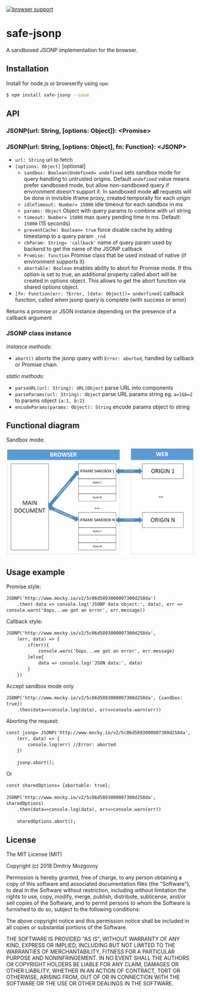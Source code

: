[![browser support](https://ci.testling.com/DigitalBrainJS/safe-jsonp.png)
](https://ci.testling.com/DigitalBrainJS/safe-jsonp)

# safe-jsonp

A sandboxed JSONP implementation for the browser.

## Installation

Install for node.js or browserify using `npm`:

``` bash
$ npm install safe-jsonp --save
```
## API

### JSONP(url: String, [options: Object]): \<Promise>
### JSONP(url: String, [options: Object], fn: Function): \<JSONP>

  - `url: String` url to fetch
  - `[options: Object]` [optional]
      - `sandbox: Boolean|Undefined= undefined` sets sandbox mode for query handling to untrusted origins. 
      Default `undefined` value means prefer sandboxed mode, but allow non-sandboxed query if environment doesn't support it.
      In sandboxed mode **all** requests will be done in invisible iframe proxy, created temporally for each origin 
      - `idleTimeout: Number= 15000` idle timeout for each sandbox in ms
      - `params: Object` Object with query params to combine with url string
      - `timeout: Number= 15000` max query pending time in ms. Default: `15000` (15 seconds)
      - `preventCache: Boolean= true` force disable cache by adding timestamp to a query param `_rnd`
      - `cbParam: String= 'callback'` name of query param used by backend to get the name of the JSONP callback
      - `Promise: function` Promise class that be used instead of native (if environment supports it)  
      - `abortable: Boolean` enables ability to abort for Promise mode. If this option is set to true, 
      an additional property called abort will be created in options object. 
      This allows to get the abort function via shared options object.  
- `[fn: Function(err: ?Error, [data: Object])= underfined]` callback function, called when jsonp query is complete 
(with success or error)

Returns a promise or JSON instance depending on the presence of a callback argument

### JSONP class instance
*instance methods:*
  - `abort()` aborts the jsonp query with `Error: aborted`, handled by callback or Promise chain.

*static methods:*
  - `parseURL(url: String): URL|Object` parse URL into components
  - `parseParams(url: String): Object` parse URL params string eg. `a=1&b=2` to params object `{a:1, b:2}`
  - `encodeParams(params: Object): String` encode params object to string
  
## Functional diagram
Sandbox mode: 

![Sandbox functional diagram](https://github.com/DigitalBrainJS/safe-jsonp/raw/master/public/safe-jsonp.png)

## Usage example
Promise style:
```
JSONP('http://www.mocky.io/v2/5c06d5893000007300d258da')
    .then( data => console.log('JSONP data object:', data), err => console.warn('Oops...we got an error', err.message))
```
Callback style:
```
JSONP('http://www.mocky.io/v2/5c06d5893000007300d258da',
    (err, data) => {
        if(err){
            console.warn('Oops...we got an error', err.message)
        }else{
            data => console.log('JSON data:', data)
        }    
    })
```

Accept sandbox mode only
```
JSONP('http://www.mocky.io/v2/5c06d5893000007300d258da', {sandbox: true})
    .then(data=>console.log(data), err=>console.warn(err))

```

Aborting the request:
```
const jsonp= JSONP('http://www.mocky.io/v2/5c06d5893000007300d258da',
    (err, data) => {
        console.log(err) //Error: aborted  
    })
    
    jsonp.abort();
```
Or
```
const sharedOptions= {abortable: true};

JSONP('http://www.mocky.io/v2/5c06d5893000007300d258da', sharedOptions)
    .then(data=>console.log(data), err=>console.warn(err))
    
    sharedOptions.abort();
```

## License

The MIT License (MIT)

Copyright (c) 2018 Dmitriy Mozgovoy

Permission is hereby granted, free of charge, to any person obtaining a copy of this software and associated documentation files (the "Software"), to deal in the Software without restriction, including without limitation the rights to use, copy, modify, merge, publish, distribute, sublicense, and/or sell copies of the Software, and to permit persons to whom the Software is furnished to do so, subject to the following conditions:

The above copyright notice and this permission notice shall be included in all copies or substantial portions of the Software.

THE SOFTWARE IS PROVIDED "AS IS", WITHOUT WARRANTY OF ANY KIND, EXPRESS OR IMPLIED, INCLUDING BUT NOT LIMITED TO THE WARRANTIES OF MERCHANTABILITY, FITNESS FOR A PARTICULAR PURPOSE AND NONINFRINGEMENT. IN NO EVENT SHALL THE AUTHORS OR COPYRIGHT HOLDERS BE LIABLE FOR ANY CLAIM, DAMAGES OR OTHER LIABILITY, WHETHER IN AN ACTION OF CONTRACT, TORT OR OTHERWISE, ARISING FROM, OUT OF OR IN CONNECTION WITH THE SOFTWARE OR THE USE OR OTHER DEALINGS IN THE SOFTWARE.